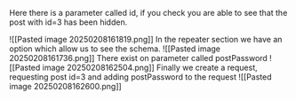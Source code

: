 
Here there is a parameter called id, if you check you are able to see that the post with id=3 has been hidden.

![[Pasted image 20250208161819.png]]
In the repeater section we have an option which allow us to see the schema.
![[Pasted image 20250208161736.png]]
There exist on parameter called postPassword
![[Pasted image 20250208162504.png]]
Finally we create a request, requesting post id=3 and adding postPassword to the request
![[Pasted image 20250208162600.png]]

